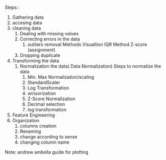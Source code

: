 Steps :
1. Gathering data
2. accesing data
3. cleaning data
   1. Dealing with missing values
   2. Correcting errors in the data
      1. outliers removal
      Methods
      Visualtion
      IQR Method
      Z-score (assignment)  
   3. Dropping duplicate
4. Transforming the data
   1. Normalization the data( Data Normalization)
     Steps to normalize the data 
      1. Min. Max Normalization/scaling
      2. StandardScaler
      3. Log Transformation
      4. winsorization
      5. Z-Score Normalization
      6. Decimal selection
      7. log transformation 
5. Feature Engineering
6. Organization 
   1. columns creation
   2. Renaming
   3. change according to sense
   4. changing column name 



Note: andrew ambella guide for plotting 